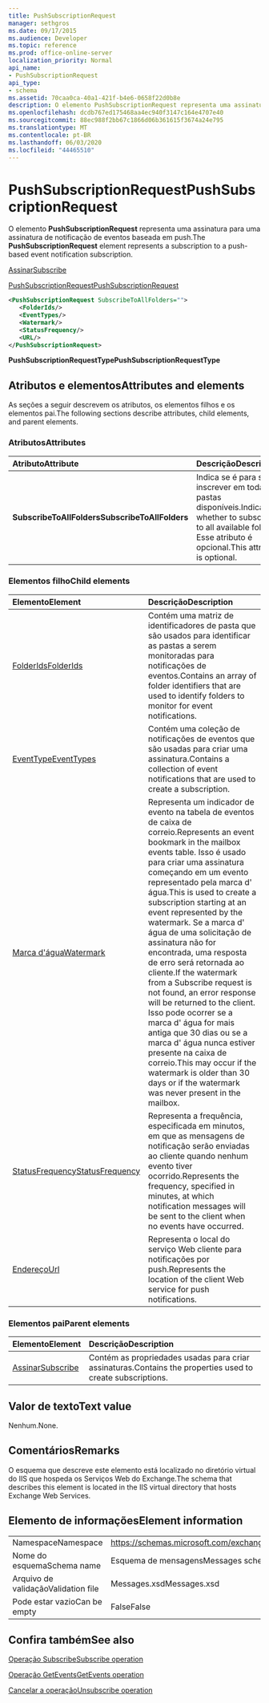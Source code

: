 ```yaml
---
title: PushSubscriptionRequest
manager: sethgros
ms.date: 09/17/2015
ms.audience: Developer
ms.topic: reference
ms.prod: office-online-server
localization_priority: Normal
api_name:
- PushSubscriptionRequest
api_type:
- schema
ms.assetid: 70caa0ca-40a1-421f-b4e6-0658f22d0b8e
description: O elemento PushSubscriptionRequest representa uma assinatura para uma assinatura de notificação de eventos baseada em push.
ms.openlocfilehash: dcdb767ed175468aa4ec940f3147c164e4707e40
ms.sourcegitcommit: 88ec988f2bb67c1866d06b361615f3674a24e795
ms.translationtype: MT
ms.contentlocale: pt-BR
ms.lasthandoff: 06/03/2020
ms.locfileid: "44465510"
---
```

# <a name="pushsubscriptionrequest"></a><span data-ttu-id="ae2ef-103">PushSubscriptionRequest</span><span class="sxs-lookup"><span data-stu-id="ae2ef-103">PushSubscriptionRequest</span></span>

<span data-ttu-id="ae2ef-104">O elemento **PushSubscriptionRequest** representa uma assinatura para uma assinatura de notificação de eventos baseada em push.</span><span class="sxs-lookup"><span data-stu-id="ae2ef-104">The **PushSubscriptionRequest** element represents a subscription to a push-based event notification subscription.</span></span> 
  
[<span data-ttu-id="ae2ef-105">Assinar</span><span class="sxs-lookup"><span data-stu-id="ae2ef-105">Subscribe</span></span>](subscribe.md)
  
[<span data-ttu-id="ae2ef-106">PushSubscriptionRequest</span><span class="sxs-lookup"><span data-stu-id="ae2ef-106">PushSubscriptionRequest</span></span>](pushsubscriptionrequest.md)
  
```XML
<PushSubscriptionRequest SubscribeToAllFolders="">
   <FolderIds/>
   <EventTypes/>
   <Watermark/>
   <StatusFrequency/>
   <URL/>
</PushSubscriptionRequest>
```

 <span data-ttu-id="ae2ef-107">**PushSubscriptionRequestType**</span><span class="sxs-lookup"><span data-stu-id="ae2ef-107">**PushSubscriptionRequestType**</span></span>
## <a name="attributes-and-elements"></a><span data-ttu-id="ae2ef-108">Atributos e elementos</span><span class="sxs-lookup"><span data-stu-id="ae2ef-108">Attributes and elements</span></span>

<span data-ttu-id="ae2ef-109">As seções a seguir descrevem os atributos, os elementos filhos e os elementos pai.</span><span class="sxs-lookup"><span data-stu-id="ae2ef-109">The following sections describe attributes, child elements, and parent elements.</span></span>
  
### <a name="attributes"></a><span data-ttu-id="ae2ef-110">Atributos</span><span class="sxs-lookup"><span data-stu-id="ae2ef-110">Attributes</span></span>

|<span data-ttu-id="ae2ef-111">**Atributo**</span><span class="sxs-lookup"><span data-stu-id="ae2ef-111">**Attribute**</span></span>|<span data-ttu-id="ae2ef-112">**Descrição**</span><span class="sxs-lookup"><span data-stu-id="ae2ef-112">**Description**</span></span>|
|:-----|:-----|
|<span data-ttu-id="ae2ef-113">**SubscribeToAllFolders**</span><span class="sxs-lookup"><span data-stu-id="ae2ef-113">**SubscribeToAllFolders**</span></span> <br/> |<span data-ttu-id="ae2ef-114">Indica se é para se inscrever em todas as pastas disponíveis.</span><span class="sxs-lookup"><span data-stu-id="ae2ef-114">Indicates whether to subscribe to all available folders.</span></span> <span data-ttu-id="ae2ef-115">Esse atributo é opcional.</span><span class="sxs-lookup"><span data-stu-id="ae2ef-115">This attribute is optional.</span></span>  <br/> |
   
### <a name="child-elements"></a><span data-ttu-id="ae2ef-116">Elementos filho</span><span class="sxs-lookup"><span data-stu-id="ae2ef-116">Child elements</span></span>

|<span data-ttu-id="ae2ef-117">**Elemento**</span><span class="sxs-lookup"><span data-stu-id="ae2ef-117">**Element**</span></span>|<span data-ttu-id="ae2ef-118">**Descrição**</span><span class="sxs-lookup"><span data-stu-id="ae2ef-118">**Description**</span></span>|
|:-----|:-----|
|[<span data-ttu-id="ae2ef-119">FolderIds</span><span class="sxs-lookup"><span data-stu-id="ae2ef-119">FolderIds</span></span>](folderids.md) <br/> |<span data-ttu-id="ae2ef-120">Contém uma matriz de identificadores de pasta que são usados para identificar as pastas a serem monitoradas para notificações de eventos.</span><span class="sxs-lookup"><span data-stu-id="ae2ef-120">Contains an array of folder identifiers that are used to identify folders to monitor for event notifications.</span></span>  <br/> |
|[<span data-ttu-id="ae2ef-121">EventType</span><span class="sxs-lookup"><span data-stu-id="ae2ef-121">EventTypes</span></span>](eventtypes.md) <br/> |<span data-ttu-id="ae2ef-122">Contém uma coleção de notificações de eventos que são usadas para criar uma assinatura.</span><span class="sxs-lookup"><span data-stu-id="ae2ef-122">Contains a collection of event notifications that are used to create a subscription.</span></span>  <br/> |
|[<span data-ttu-id="ae2ef-123">Marca d'água</span><span class="sxs-lookup"><span data-stu-id="ae2ef-123">Watermark</span></span>](watermark.md) <br/> |<span data-ttu-id="ae2ef-124">Representa um indicador de evento na tabela de eventos de caixa de correio.</span><span class="sxs-lookup"><span data-stu-id="ae2ef-124">Represents an event bookmark in the mailbox events table.</span></span> <span data-ttu-id="ae2ef-125">Isso é usado para criar uma assinatura começando em um evento representado pela marca d' água.</span><span class="sxs-lookup"><span data-stu-id="ae2ef-125">This is used to create a subscription starting at an event represented by the watermark.</span></span> <span data-ttu-id="ae2ef-126">Se a marca d' água de uma solicitação de assinatura não for encontrada, uma resposta de erro será retornada ao cliente.</span><span class="sxs-lookup"><span data-stu-id="ae2ef-126">If the watermark from a Subscribe request is not found, an error response will be returned to the client.</span></span> <span data-ttu-id="ae2ef-127">Isso pode ocorrer se a marca d' água for mais antiga que 30 dias ou se a marca d' água nunca estiver presente na caixa de correio.</span><span class="sxs-lookup"><span data-stu-id="ae2ef-127">This may occur if the watermark is older than 30 days or if the watermark was never present in the mailbox.</span></span>  <br/> |
|[<span data-ttu-id="ae2ef-128">StatusFrequency</span><span class="sxs-lookup"><span data-stu-id="ae2ef-128">StatusFrequency</span></span>](statusfrequency.md) <br/> |<span data-ttu-id="ae2ef-129">Representa a frequência, especificada em minutos, em que as mensagens de notificação serão enviadas ao cliente quando nenhum evento tiver ocorrido.</span><span class="sxs-lookup"><span data-stu-id="ae2ef-129">Represents the frequency, specified in minutes, at which notification messages will be sent to the client when no events have occurred.</span></span>  <br/> |
|[<span data-ttu-id="ae2ef-130">Endereço</span><span class="sxs-lookup"><span data-stu-id="ae2ef-130">Url </span></span>](url-ex15websvcsotherref.md) <br/> |<span data-ttu-id="ae2ef-131">Representa o local do serviço Web cliente para notificações por push.</span><span class="sxs-lookup"><span data-stu-id="ae2ef-131">Represents the location of the client Web service for push notifications.</span></span>  <br/> |
   
### <a name="parent-elements"></a><span data-ttu-id="ae2ef-132">Elementos pai</span><span class="sxs-lookup"><span data-stu-id="ae2ef-132">Parent elements</span></span>

|<span data-ttu-id="ae2ef-133">**Elemento**</span><span class="sxs-lookup"><span data-stu-id="ae2ef-133">**Element**</span></span>|<span data-ttu-id="ae2ef-134">**Descrição**</span><span class="sxs-lookup"><span data-stu-id="ae2ef-134">**Description**</span></span>|
|:-----|:-----|
|[<span data-ttu-id="ae2ef-135">Assinar</span><span class="sxs-lookup"><span data-stu-id="ae2ef-135">Subscribe</span></span>](subscribe.md) <br/> |<span data-ttu-id="ae2ef-136">Contém as propriedades usadas para criar assinaturas.</span><span class="sxs-lookup"><span data-stu-id="ae2ef-136">Contains the properties used to create subscriptions.</span></span>  <br/> |
   
## <a name="text-value"></a><span data-ttu-id="ae2ef-137">Valor de texto</span><span class="sxs-lookup"><span data-stu-id="ae2ef-137">Text value</span></span>

<span data-ttu-id="ae2ef-138">Nenhum.</span><span class="sxs-lookup"><span data-stu-id="ae2ef-138">None.</span></span>
  
## <a name="remarks"></a><span data-ttu-id="ae2ef-139">Comentários</span><span class="sxs-lookup"><span data-stu-id="ae2ef-139">Remarks</span></span>

<span data-ttu-id="ae2ef-140">O esquema que descreve este elemento está localizado no diretório virtual do IIS que hospeda os Serviços Web do Exchange.</span><span class="sxs-lookup"><span data-stu-id="ae2ef-140">The schema that describes this element is located in the IIS virtual directory that hosts Exchange Web Services.</span></span>
  
## <a name="element-information"></a><span data-ttu-id="ae2ef-141">Elemento de informações</span><span class="sxs-lookup"><span data-stu-id="ae2ef-141">Element information</span></span>

|||
|:-----|:-----|
|<span data-ttu-id="ae2ef-142">Namespace</span><span class="sxs-lookup"><span data-stu-id="ae2ef-142">Namespace</span></span>  <br/> |https://schemas.microsoft.com/exchange/services/2006/messages  <br/> |
|<span data-ttu-id="ae2ef-143">Nome do esquema</span><span class="sxs-lookup"><span data-stu-id="ae2ef-143">Schema name</span></span>  <br/> |<span data-ttu-id="ae2ef-144">Esquema de mensagens</span><span class="sxs-lookup"><span data-stu-id="ae2ef-144">Messages schema</span></span>  <br/> |
|<span data-ttu-id="ae2ef-145">Arquivo de validação</span><span class="sxs-lookup"><span data-stu-id="ae2ef-145">Validation file</span></span>  <br/> |<span data-ttu-id="ae2ef-146">Messages.xsd</span><span class="sxs-lookup"><span data-stu-id="ae2ef-146">Messages.xsd</span></span>  <br/> |
|<span data-ttu-id="ae2ef-147">Pode estar vazio</span><span class="sxs-lookup"><span data-stu-id="ae2ef-147">Can be empty</span></span>  <br/> |<span data-ttu-id="ae2ef-148">False</span><span class="sxs-lookup"><span data-stu-id="ae2ef-148">False</span></span>  <br/> |
   
## <a name="see-also"></a><span data-ttu-id="ae2ef-149">Confira também</span><span class="sxs-lookup"><span data-stu-id="ae2ef-149">See also</span></span>



[<span data-ttu-id="ae2ef-150">Operação Subscribe</span><span class="sxs-lookup"><span data-stu-id="ae2ef-150">Subscribe operation</span></span>](subscribe-operation.md)
  
[<span data-ttu-id="ae2ef-151">Operação GetEvents</span><span class="sxs-lookup"><span data-stu-id="ae2ef-151">GetEvents operation</span></span>](getevents-operation.md)
  
[<span data-ttu-id="ae2ef-152">Cancelar a operação</span><span class="sxs-lookup"><span data-stu-id="ae2ef-152">Unsubscribe operation</span></span>](unsubscribe-operation.md)

